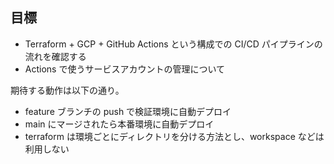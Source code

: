 ## 目標
- Terraform + GCP + GitHub Actions という構成での CI/CD パイプラインの流れを確認する
- Actions で使うサービスアカウントの管理について

期待する動作は以下の通り。
- feature ブランチの push で検証環境に自動デプロイ
- main にマージされたら本番環境に自動デプロイ
- terraform は環境ごとにディレクトリを分ける方法とし、workspace などは利用しない
